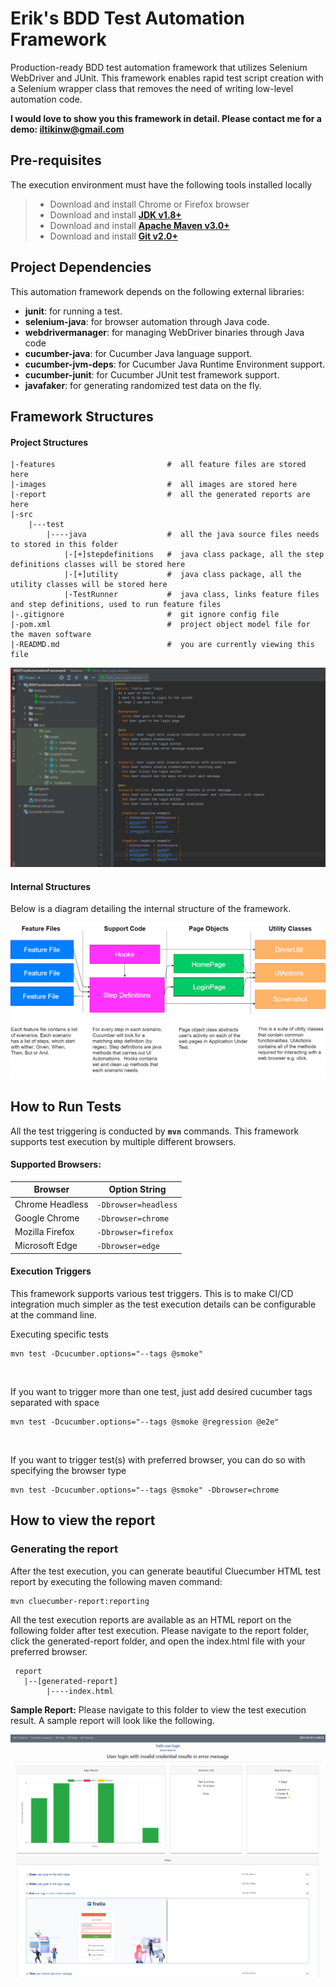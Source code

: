 # Erik's BDD Test Automation Framework
Production-ready BDD test automation framework that utilizes Selenium WebDriver and JUnit. This framework enables rapid test script creation with a Selenium wrapper class that removes the need of writing low-level automation code. 

**I would love to show you this framework in detail. Please contact me for a demo: iltikinw@gmail.com**



## Pre-requisites

The execution environment must have the following tools installed locally

> * Download and install Chrome or Firefox browser
> * Download and install **[JDK v1.8+](https://www.oracle.com/java/techologies/downloads/)**
> * Download and install **[Apache Maven v3.0+](https://maven.apache.org/download.cgi)**
> * Download and install **[Git v2.0+](https://git-scm.com/downloads)**



## Project Dependencies

This automation framework depends on the following external libraries:

* **junit**: for running a test.
* **selenium-java**: for browser automation through Java code.
* **webdrivermanager**: for managing WebDriver binaries through Java code
* **cucumber-java**: for Cucumber Java language support.
* **cucumber-jvm-deps**: for Cucumber Java Runtime Environment support.
* **cucumber-junit**: for Cucumber JUnit test framework support.
* **javafaker**: for generating randomized test data on the fly.



## Framework Structures

#### Project Structures

```
|-features                         #  all feature files are stored here
|-images                           #  all images are stored here
|-report                           #  all the generated reports are here
|-src
    |---test
        |----java                  #  all the java source files needs to stored in this folder
            |-[+]stepdefinitions   #  java class package, all the step definitions classes will be stored here
            |-[+]utility           #  java class package, all the utility classes will be stored here
            |-TestRunner           #  java class, links feature files and step definitions, used to run feature files
|-.gitignore                       #  git ignore config file
|-pom.xml                          #  project object model file for the maven software
|-READMD.md                        #  you are currently viewing this file
```

![screenshot](/images/BDDframeworkscreenshot.png)

#### Internal Structures

Below is a diagram detailing the internal structure of the framework.

![screenshot](/images/BDDinternalstructure.png)



## How to Run Tests

All the test triggering is conducted by **`mvn`** commands. This framework supports test execution by multiple different browsers.

#### Supported Browsers:
| Browser         | Option String        |
|-----------------|----------------------|
| Chrome Headless | `-Dbrowser=headless` |
| Google Chrome   | `-Dbrowser=chrome`   |
| Mozilla Firefox | `-Dbrowser=firefox`  |
| Microsoft Edge  | `-Dbrowser=edge`     |

#### Execution Triggers
This framework supports various test triggers. This is to make CI/CD integration much simpler as the test execution details can be configurable at the command line.

Executing specific tests
```
mvn test -Dcucumber.options="--tags @smoke"
```
<br/>

If you want to trigger more than one test, just add desired cucumber tags separated with space
```
mvn test -Dcucumber.options="--tags @smoke @regression @e2e"
```
<br/>

If you want to trigger test(s) with preferred browser, you can do so with specifying the browser type
```
mvn test -Dcucumber.options="--tags @smoke" -Dbrowser=chrome
```



## How to view the report

### Generating the report
After the test execution, you can generate beautiful Cluecumber HTML test report by executing the
following maven command:
```
mvn cluecumber-report:reporting
```

All the test execution reports are available as an HTML report on the following folder after test execution. Please navigate to the report folder, click the generated-report folder, and open the index.html file with your preferred browser.
```
 report
   |--[generated-report] 
        |----index.html
```


**Sample Report:**
Please navigate to this folder to view the test execution result. A sample report will look like the following.

![screenshot](/images/BDDreportscreenshot.png)